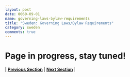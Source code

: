 ```yaml
---
layout: post
date: 0060-09-01
name: governing-laws-bylaw-requirements
title: "Sweden: Governing Laws/Bylaw Requirements"
category: sweden
comments: true
---
```


# Page in progress, stay tuned!



| **[Previous Section]( https://neo-project.github.io/global-blockchain-compliance-hub//sweden/sweden-tax-and-auditing-requirements.html)** | **[Next Section]( https://neo-project.github.io/global-blockchain-compliance-hub//sweden/sweden-laws-token-sales.html)** |
